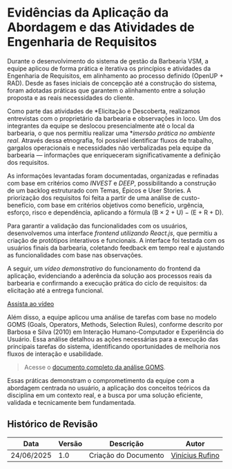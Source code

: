 # Evidências da Aplicação da Abordagem e das Atividades de Engenharia de Requisitos

Durante o desenvolvimento do sistema de gestão da Barbearia VSM, a equipe aplicou de forma prática e iterativa os princípios e atividades da Engenharia de Requisitos, em alinhamento ao processo definido (OpenUP + RAD). Desde as fases iniciais de concepção até a construção do sistema, foram adotadas práticas que garantem o alinhamento entre a solução proposta e as reais necessidades do cliente.

Como parte das atividades de *Elicitação e Descoberta, realizamos entrevistas com o proprietário da barbearia e observações in loco. Um dos integrantes da equipe se deslocou presencialmente até o local da barbearia, o que nos permitiu realizar uma **imersão prática no ambiente real*. Através dessa etnografia, foi possível identificar fluxos de trabalho, gargalos operacionais e necessidades não verbalizadas pela equipe da barbearia — informações que enriqueceram significativamente a definição dos requisitos.

As informações levantadas foram documentadas, organizadas e refinadas com base em critérios como *INVEST* e *DEEP*, possibilitando a construção de um backlog estruturado com Temas, Épicos e User Stories. A priorização dos requisitos foi feita a partir de uma análise de custo-benefício, com base em critérios objetivos como benefício, urgência, esforço, risco e dependência, aplicando a fórmula (B × 2 + U) − (E + R + D).

Para garantir a validação das funcionalidades com os usuários, desenvolvemos uma interface *frontend utilizando React.js*, que permitiu a criação de protótipos interativos e funcionais. A interface foi testada com os usuários finais da barbearia, coletando feedback em tempo real e ajustando as funcionalidades com base nas observações.

A seguir, um *vídeo demonstrativo* do funcionamento do frontend da aplicação, evidenciando a aderência da solução aos processos reais da barbearia e confirmando a execução prática do ciclo de requisitos: da elicitação até a entrega funcional.

[Assista ao vídeo](../images/prototipo-mockado.mp4)

Além disso, a equipe aplicou uma análise de tarefas com base no modelo GOMS (Goals, Operators, Methods, Selection Rules), conforme descrito por Barbosa e Silva (2010) em Interação Humano-Computador e Experiência do Usuário. Essa análise detalhou as ações necessárias para a execução das principais tarefas do sistema, identificando oportunidades de melhoria nos fluxos de interação e usabilidade.

> Acesse o [documento completo da análise GOMS](../images/Análise%20de%20Tarefas%20-%20GOMS%20Detalhado%20(Gestão%20VSM).pdf).

Essas práticas demonstram o comprometimento da equipe com a abordagem centrada no usuário, a aplicação dos conceitos teóricos da disciplina em um contexto real, e a busca por uma solução eficiente, validada e tecnicamente bem fundamentada.

## Histórico de Revisão

|Data|Versão|Descrição|Autor|
|----|------|---------|-----|
|24/06/2025|1.0|Criação do Documento|[Vinícius Rufino](https://github.com/RufinoVfR)|